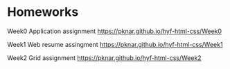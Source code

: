 # Homeworks

Week0 Application assignment https://pknar.github.io/hyf-html-css/Week0

Week1 Web resume assingment  https://pknar.github.io/hyf-html-css/Week1

Week2 Grid assignment        https://pknar.github.io/hyf-html-css/Week2



